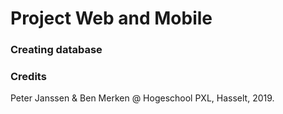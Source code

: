 # Project Web and Mobile

### Creating database


### Credits

Peter Janssen & Ben Merken @ Hogeschool PXL, Hasselt, 2019.
